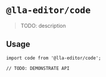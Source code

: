 # `@lla-editor/code`

> TODO: description

## Usage

```
import code from '@lla-editor/code';

// TODO: DEMONSTRATE API
```
